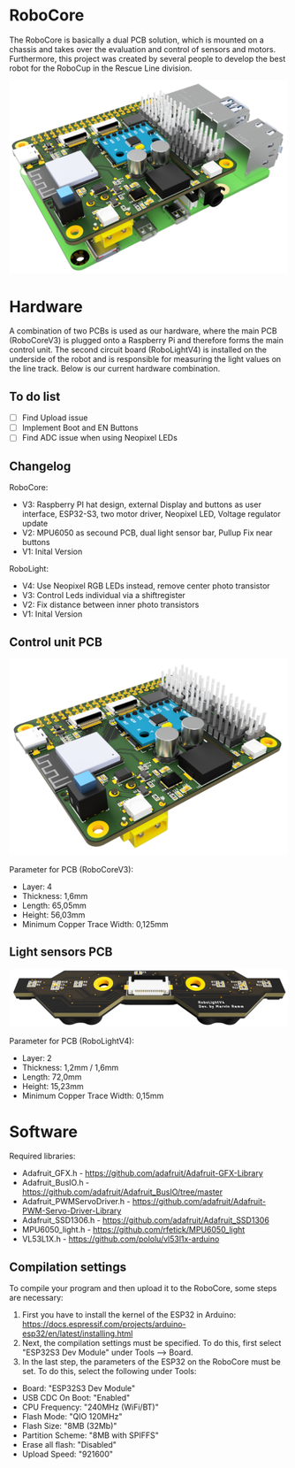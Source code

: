 # RoboCore

The RoboCore is basically a dual PCB solution, which is mounted on a chassis and takes over the evaluation and control of sensors and motors. Furthermore, this project was created by several people to develop the best robot for the RoboCup in the Rescue Line division. 

![RoboCore V1](https://github.com/codemarv42/RoboCore/blob/main/Hardware/RoboCoreV3/Raspberry_Pi4_Card_2024-Aug-26_06-24-03PM-000_CustomizedView7502878050.png?raw=true)

# Hardware

A combination of two PCBs is used as our hardware, where the main PCB (RoboCoreV3) is plugged onto a Raspberry Pi and therefore forms the main control unit. The second circuit board (RoboLightV4) is installed on the underside of the robot and is responsible for measuring the light values on the line track. Below is our current hardware combination.

## To do list

- [ ] Find Upload issue
- [ ] Implement Boot and EN Buttons
- [ ] Find ADC issue when using Neopixel LEDs

## Changelog

RoboCore:

- V3: Raspberry PI hat design, external Display and buttons as user interface, ESP32-S3, two motor driver, Neopixel LED, Voltage regulator update
- V2: MPU6050 as secound PCB, dual light sensor bar, Pullup Fix near buttons
- V1: Inital Version

RoboLight:

- V4: Use Neopixel RGB LEDs instead, remove center photo transistor
- V3: Control Leds individual via a shiftregister
- V2: Fix distance between inner photo transistors
- V1: Inital Version

## Control unit PCB

![RoboCoreV3](https://github.com/codemarv42/RoboCore/blob/main/Hardware/RoboCoreV3/Raspberry_Pi4_Card_2024-Aug-26_06-26-57PM-000_CustomizedView41285548237.png?raw=true)

Parameter for PCB (RoboCoreV3):

- Layer: 4
- Thickness: 1,6mm
- Length: 65,05mm
- Height: 56,03mm
- Minimum Copper Trace Width: 0,125mm

## Light sensors PCB

![RoboLightV4](https://github.com/codemarv42/RoboCore/blob/main/Hardware/RoboCoreV3/RoboLightV4_2024-Aug-26_07-30-13PM-000_CustomizedView8316888771.png?raw=true)

Parameter for PCB (RoboLightV4):

- Layer: 2
- Thickness: 1,2mm / 1,6mm
- Length: 72,0mm
- Height: 15,23mm
- Minimum Copper Trace Width: 0,15mm

# Software

Required libraries:

- Adafruit_GFX.h - https://github.com/adafruit/Adafruit-GFX-Library
- Adafruit_BusIO.h - https://github.com/adafruit/Adafruit_BusIO/tree/master
- Adafruit_PWMServoDriver.h - https://github.com/adafruit/Adafruit-PWM-Servo-Driver-Library
- Adafruit_SSD1306.h - https://github.com/adafruit/Adafruit_SSD1306
- MPU6050_light.h - https://github.com/rfetick/MPU6050_light
- VL53L1X.h - https://github.com/pololu/vl53l1x-arduino

## Compilation settings

To compile your program and then upload it to the RoboCore, some steps are necessary:

1. First you have to install the kernel of the ESP32 in Arduino: https://docs.espressif.com/projects/arduino-esp32/en/latest/installing.html
2. Next, the compilation settings must be specified. To do this, first select "ESP32S3 Dev Module" under Tools --> Board.
3. In the last step, the parameters of the ESP32 on the RoboCore must be set. To do this, select the following under Tools: 
- Board: "ESP32S3 Dev Module"
- USB CDC On Boot: "Enabled"
- CPU Frequency: "240MHz (WiFi/BT)"
- Flash Mode: "QIO 120MHz"
- Flash Size: "8MB (32Mb)"
- Partition Scheme: "8MB with SPIFFS"
- Erase all flash: "Disabled"
- Upload Speed: "921600"
